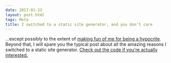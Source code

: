 ```yaml
---
date: 2017-01-23
layout: post.html
tags: Meta
title: I switched to a static site generator, and you don't care
---
```


...except possibly to the extent of [making fun of me for being a hypocrite](/2011/08/jekyll-and-other-static-site-generators-are-currently-harmful-to-the-free-open-source-software-movement/). Beyond that, I will spare you the typical post about all the amazing reasons I switched to a static site generator. [Check out the code if you're actually interested.](https://github.com/dumbmatter/dumbmatter.com)
